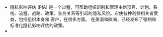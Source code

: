 - 隐私影响评估 (PIA) 是一个过程，可帮助组织识别和管理由新项目、计划、系统、流程、战略、政策、业务关系等引起的隐私风险。它使各种利益相关者受益，包括组织本身和 客户，在很多方面。 在美国和欧洲，已经发布了强制和标准化隐私影响评估的政策。
-